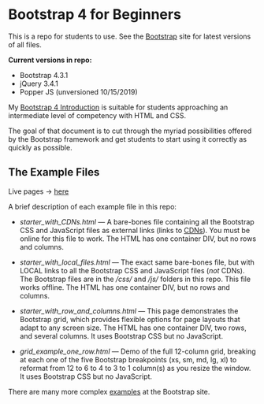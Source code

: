 # Bootstrap 4 for Beginners

This is a repo for students to use. See the [Bootstrap](http://getbootstrap.com/) site for latest versions of all files.

**Current versions in repo:**

* Bootstrap 4.3.1
* jQuery 3.4.1
* Popper JS (unversioned 10/15/2019)

My [Bootstrap 4 Introduction](http://bit.ly/mm-bootstrap4) is suitable for students approaching an intermediate level of competency with HTML and CSS.

The goal of that document is to cut through the myriad possibilities offered by the Bootstrap framework and get students to start using it correctly as quickly as possible.

## The Example Files

Live pages &rightarrow; [here](https://weimergeeks.com/bootstrap4/)

A brief description of each example file in this repo:

* *starter_with_CDNs.html* &mdash; A bare-bones file containing all the Bootstrap CSS and JavaScript files as external links (links to [CDNs](https://www.cloudflare.com/learning/cdn/what-is-a-cdn/)). You must be online for this file to work. The HTML has one container DIV, but no rows and columns.

* *starter_with_local_files.html* &mdash; The exact same bare-bones file, but with LOCAL links to all the Bootstrap CSS and JavaScript files (*not* CDNs). The Bootstrap files are in the */css/* and */js/* folders in this repo. This file works offline. The HTML has one container DIV, but no rows and columns.

* *starter_with_row_and_columns.html* &mdash; This page demonstrates the Bootstrap grid, which provides flexible options for page layouts that adapt to any screen size. The HTML has one container DIV, two rows, and several columns. It uses Bootstrap CSS but no JavaScript.

* *grid_example_one_row.html* &mdash; Demo of the full 12-column grid, breaking at each one of the five Bootstrap breakpoints (xs, sm, md, lg, xl) to reformat from 12 to 6 to 4 to 3 to 1 column(s) as you resize the window. It uses Bootstrap CSS but no JavaScript.

There are many more complex [examples](http://getbootstrap.com/docs/4.3/examples/) at the Bootstrap site.
